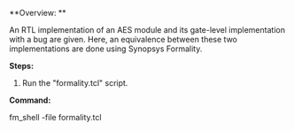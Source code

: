 **Overview: **

An RTL implementation of an AES module and its gate-level implementation with a bug are given. Here, an equivalence between these two implementations are done using Synopsys Formality.

**Steps:**

1. Run the "formality.tcl" script.

**Command:**

fm_shell -file formality.tcl
